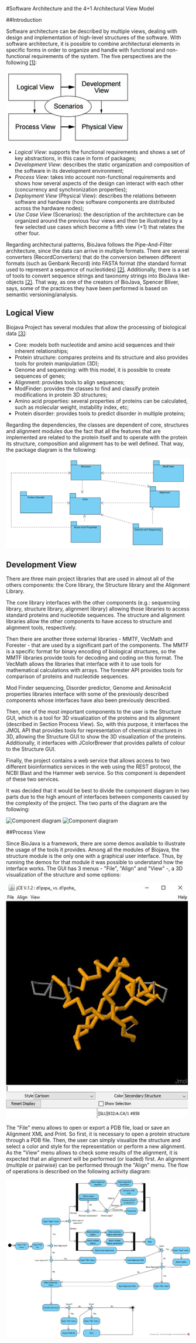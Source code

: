 #Software Architecture and the 4+1 Architectural View Model


##Introduction

Software architecture can be described by multiple views, dealing with design and implementation of high-level structures of the software. With software architecture, it is possible to combine architectural elements in specific forms in order to organize and handle with functional and non-functional requirements of the system. The five perspectives are the following [[1]](https://www.cs.ubc.ca/~gregor/teaching/papers/4+1view-architecture.pdf):

![viewmodel](Images/viewmodel.JPG)

* _Logical View_: supports the functional requirements and shows a set of key abstractions, in this case in form of packages;
* _Development View_: describes the static organization and composition of the software in its development environment;
* _Process View_: takes into account non-functional requirements and shows how several aspects of the design can interact with each other (concurrency and synchronization properties);
* _Deployment View_ (Physical View): describes the relations between software and hardware (how software components are distributed across the hardware nodes);
* _Use Case View_ (Scenarios): the description of the architecture can be organized around the previous four views and then be illustrated by a few selected use cases which become a fifth view (+1) that relates the other four.

Regarding architectural patterns, BioJava follows the Pipe-And-Filter architecture, since the data can arrive in multiple formats. There are several converters (RecordConverters) that do the conversion between different formats (such as Genbank Record) into FASTA format (the standard format used to represent a sequence of nucleotides) [[2]](http://biojava.org/wikis/BioJava3_Proposal/). Additionally, there is a set of tools to convert sequence strings and taxonomy strings into BioJava like-objects [[2]](http://biojava.org/wikis/BioJava3_Proposal/). That way, as one of the creators of BioJava, Spencer Bliver, says, some of the practices they have been performed is based on semantic versioning/analysis.

## Logical View

Biojava Project has several modules that allow the processing of biological data [[3]](https://www.ncbi.nlm.nih.gov/pmc/articles/PMC3467744/):
* Core: models both nucleotide and amino acid sequences and their inherent relationships;
* Protein structure: compares proteins and its structure and also provides tools for protein manipulation (3D);
* Genome and sequencing: with this model, it is possible to create sequences of genes;
* Alignment: provides tools to align sequences;
* ModFinder: provides the classes to find and classify protein modifications in protein 3D structures;
* Amino acid properties: several properties of proteins can be calculated, such as molecular weight, instability index, etc;
* Protein disorder: provides tools to predict disorder in multiple proteins;

Regarding the dependencies, the classes are dependent of core, structures and alignment modules due the fact that all the features that are implemented are related to the protein itself and to operate with the protein its structure, composition and alignment has to be well defined. That way, the package diagram is the following:

![packagediagram](Images/packagediagram.PNG)

## Development View

There are three main project libraries that are used in almost all of the others components: the Core library, the Structure library and the Alignment Library.


The core library interfaces with the other components (e.g.: sequencing library, structure library, alignment library) allowing those libraries to access standard proteins and nucleotide sequences. The structure and alignment libraries allow the other components to have access to structure and alignment tools, respectively.


Then there are another three external libraries - MMTF, VecMath and Forester - that are used by a significant part of the components. The MMTF is a specific format for binary encoding of biological structures, so the MMTF libraries provide tools for decoding and coding on this format. The VecMath allows the libraries that interface with it to use tools for mathematical calculations with arrays. The forester API provides tools for comparison of proteins and nucleotide sequences.


Mod Finder sequencing, Disorder predictor, Genome and AminoAcid properties libraries interface with some of the previously described components whose interfaces have also been previously described.


Then, one of the most important components to the user is the Structure GUI, which is a tool for 3D visualization of the proteins and its alignment (described in Section Process View). So, with this purpose, it interfaces the JMOL API that provides tools for representation of chemical structures in 3D, allowing the Structure GUI to show the 3D visualization of the proteins. Additionally, it interfaces with JColorBrewer that provides pallets of colour to the Structure GUI.


Finally, the project contains a web service that allows access to two different bioinformatics services in the web using the REST protocol, the NCBI Blast and the Hammer web service. So this component is dependent of these two services.


It was decided that it would be best to divide the component diagram in two parts due to the high amount of interfaces between components caused by the complexity of the project. The two parts of the diagram are the following:

![Component diagram](Images/component_model_1.jpg)
![Component diagram](Images/component_model_2.jpg)

##Process View

Since BioJava is a framework, there are some demos available to illustrate the usage of the tools it provides. Among all the modules of Biojava, the structure module is the only one with a graphical user interface. Thus, by running the demos for that module it was possible to understand how the interface works. The GUI has 3 menus - "File", "Align" and "View" -, a 3D visualization of the structure and some options:

![StructureGUI](Images/structuregui.JPG)

The "File" menu allows to open or export a PDB file, load or save an Alignment XML and Print. So first, it is necessary to open a protein structure through a PDB file. Then, the user can simply visualize the structure and select a color and style for the representation or perform a new alignment. As the "View" menu allows to check some results of the alignment, it is expected that an alignment will be performed (or loaded) first. An alignment (multiple or pairwise) can be performed through the "Align" menu. The flow of operations is described on the following activity diagram:

![ActivityDiagram](Images/activitydiagram.jpg)